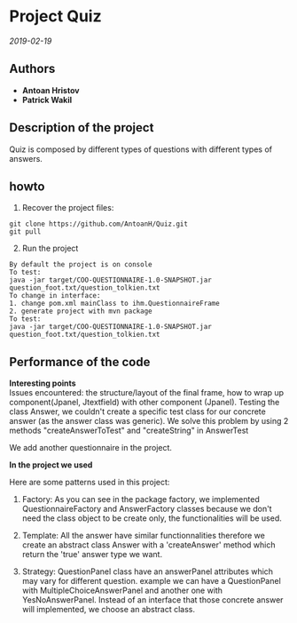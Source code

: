 # Project Quiz  
*2019-02-19*

## Authors    
* **Antoan Hristov**
* **Patrick Wakil**

## Description of the project

Quiz is composed by different types of questions with different types of answers.

## howto

1. Recover the project files:
```
git clone https://github.com/AntoanH/Quiz.git
git pull
```
2. Run the project
```
By default the project is on console
To test:
java -jar target/COO-QUESTIONNAIRE-1.0-SNAPSHOT.jar question_foot.txt/question_tolkien.txt
To change in interface:
1. change pom.xml mainClass to ihm.QuestionnaireFrame
2. generate project with mvn package
To test:
java -jar target/COO-QUESTIONNAIRE-1.0-SNAPSHOT.jar question_foot.txt/question_tolkien.txt
```

## Performance of the code

**Interesting points**  
Issues encountered: the structure/layout of the final frame, how to wrap up component(Jpanel, Jtextfield) with other component (Jpanel).
Testing the class Answer, we couldn't create a specific test class for our concrete answer (as the answer class was generic). We solve this problem by using 2 methods "createAnswerToTest" and "createString" in AnswerTest  

We add another questionnaire in the project.

**In the project we used**

Here are some patterns used in this project:  

1. Factory: As you can see in the package factory, we implemented QuestionnaireFactory and AnswerFactory classes because we don't need the class object to be create only, the functionalities will be used.  

2. Template: All the answer have similar functionnalities therefore we create an abstract class Answer with a 'createAnswer' method which return the 'true' answer type we want.  

3. Strategy: QuestionPanel class have an answerPanel attributes which may vary for different question. example we can have a QuestionPanel with MultipleChoiceAnswerPanel and another one with YesNoAnswerPanel. Instead of an interface that those concrete answer will implemented, we choose an abstract class.
